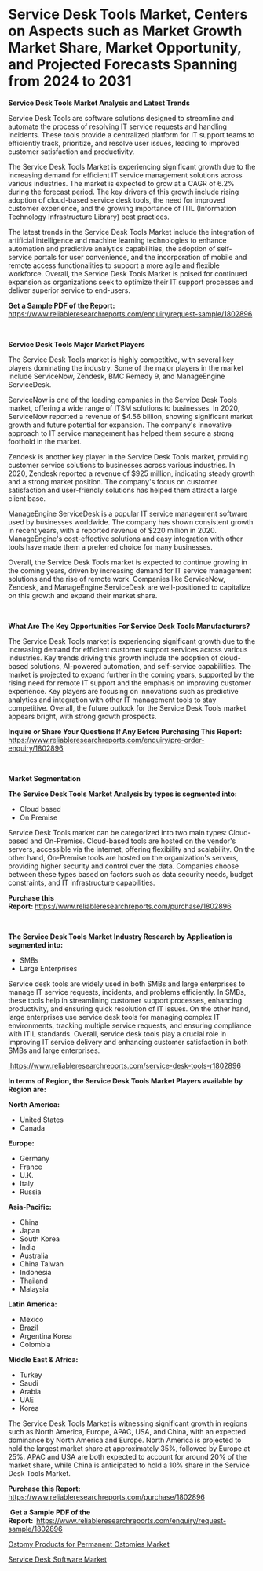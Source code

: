 <p><h1>Service Desk Tools Market, Centers on Aspects such as Market Growth Market Share, Market Opportunity, and Projected Forecasts Spanning from 2024 to 2031</h1></p><p><strong>Service Desk Tools Market Analysis and Latest Trends</strong></p>
<p><p>Service Desk Tools are software solutions designed to streamline and automate the process of resolving IT service requests and handling incidents. These tools provide a centralized platform for IT support teams to efficiently track, prioritize, and resolve user issues, leading to improved customer satisfaction and productivity.</p><p>The Service Desk Tools Market is experiencing significant growth due to the increasing demand for efficient IT service management solutions across various industries. The market is expected to grow at a CAGR of 6.2% during the forecast period. The key drivers of this growth include rising adoption of cloud-based service desk tools, the need for improved customer experience, and the growing importance of ITIL (Information Technology Infrastructure Library) best practices.</p><p>The latest trends in the Service Desk Tools Market include the integration of artificial intelligence and machine learning technologies to enhance automation and predictive analytics capabilities, the adoption of self-service portals for user convenience, and the incorporation of mobile and remote access functionalities to support a more agile and flexible workforce. Overall, the Service Desk Tools Market is poised for continued expansion as organizations seek to optimize their IT support processes and deliver superior service to end-users.</p></p>
<p><strong>Get a Sample PDF of the Report:&nbsp;</strong> <a href="https://www.reliableresearchreports.com/enquiry/request-sample/1802896">https://www.reliableresearchreports.com/enquiry/request-sample/1802896</a></p>
<p>&nbsp;</p>
<p><strong>Service Desk Tools Major Market Players</strong></p>
<p><p>The Service Desk Tools market is highly competitive, with several key players dominating the industry. Some of the major players in the market include ServiceNow, Zendesk, BMC Remedy 9, and ManageEngine ServiceDesk. </p><p>ServiceNow is one of the leading companies in the Service Desk Tools market, offering a wide range of ITSM solutions to businesses. In 2020, ServiceNow reported a revenue of $4.56 billion, showing significant market growth and future potential for expansion. The company's innovative approach to IT service management has helped them secure a strong foothold in the market.</p><p>Zendesk is another key player in the Service Desk Tools market, providing customer service solutions to businesses across various industries. In 2020, Zendesk reported a revenue of $925 million, indicating steady growth and a strong market position. The company's focus on customer satisfaction and user-friendly solutions has helped them attract a large client base.</p><p>ManageEngine ServiceDesk is a popular IT service management software used by businesses worldwide. The company has shown consistent growth in recent years, with a reported revenue of $220 million in 2020. ManageEngine's cost-effective solutions and easy integration with other tools have made them a preferred choice for many businesses.</p><p>Overall, the Service Desk Tools market is expected to continue growing in the coming years, driven by increasing demand for IT service management solutions and the rise of remote work. Companies like ServiceNow, Zendesk, and ManageEngine ServiceDesk are well-positioned to capitalize on this growth and expand their market share.</p></p>
<p>&nbsp;</p>
<p><strong>What Are The Key Opportunities For Service Desk Tools Manufacturers?</strong></p>
<p><p>The Service Desk Tools market is experiencing significant growth due to the increasing demand for efficient customer support services across various industries. Key trends driving this growth include the adoption of cloud-based solutions, AI-powered automation, and self-service capabilities. The market is projected to expand further in the coming years, supported by the rising need for remote IT support and the emphasis on improving customer experience. Key players are focusing on innovations such as predictive analytics and integration with other IT management tools to stay competitive. Overall, the future outlook for the Service Desk Tools market appears bright, with strong growth prospects.</p></p>
<p><strong>Inquire or Share Your Questions If Any Before Purchasing This Report:</strong> <a href="https://www.reliableresearchreports.com/enquiry/pre-order-enquiry/1802896">https://www.reliableresearchreports.com/enquiry/pre-order-enquiry/1802896</a></p>
<p>&nbsp;</p>
<p><strong>Market Segmentation</strong></p>
<p><strong>The Service Desk Tools Market Analysis by types is segmented into:</strong></p>
<p><ul><li>Cloud based</li><li>On Premise</li></ul></p>
<p><p>Service Desk Tools market can be categorized into two main types: Cloud-based and On-Premise. Cloud-based tools are hosted on the vendor's servers, accessible via the internet, offering flexibility and scalability. On the other hand, On-Premise tools are hosted on the organization's servers, providing higher security and control over the data. Companies choose between these types based on factors such as data security needs, budget constraints, and IT infrastructure capabilities.</p></p>
<p><strong>Purchase this Report:&nbsp;</strong><a href="https://www.reliableresearchreports.com/purchase/1802896">https://www.reliableresearchreports.com/purchase/1802896</a></p>
<p>&nbsp;</p>
<p><strong>The Service Desk Tools Market Industry Research by Application is segmented into:</strong></p>
<p><ul><li>SMBs</li><li>Large Enterprises</li></ul></p>
<p><p>Service desk tools are widely used in both SMBs and large enterprises to manage IT service requests, incidents, and problems efficiently. In SMBs, these tools help in streamlining customer support processes, enhancing productivity, and ensuring quick resolution of IT issues. On the other hand, large enterprises use service desk tools for managing complex IT environments, tracking multiple service requests, and ensuring compliance with ITIL standards. Overall, service desk tools play a crucial role in improving IT service delivery and enhancing customer satisfaction in both SMBs and large enterprises.</p></p>
<p><a href="https://www.reliableresearchreports.com/service-desk-tools-r1802896">&nbsp;https://www.reliableresearchreports.com/service-desk-tools-r1802896</a></p>
<p><strong>In terms of Region, the Service Desk Tools Market Players available by Region are:</strong></p>
<p>
    <p> <strong> North America: </strong>
        <ul>
            <li>United States</li>
            <li>Canada</li>
        </ul>
        </p> 
    <p> <strong> Europe: </strong>
        <ul>
            <li>Germany</li>
            <li>France</li>
            <li>U.K.</li>
            <li>Italy</li>
            <li>Russia</li>
        </ul>
        </p> 
    <p> <strong> Asia-Pacific: </strong>
        <ul>
            <li>China</li>
            <li>Japan</li>
            <li>South Korea</li>
            <li>India</li>
            <li>Australia</li>
            <li>China Taiwan</li>
            <li>Indonesia</li>
            <li>Thailand</li>
            <li>Malaysia</li>
        </ul>
        </p> 
    <p> <strong> Latin America: </strong>
        <ul>
            <li>Mexico</li>
            <li>Brazil</li>
            <li>Argentina Korea</li>
            <li>Colombia</li>
        </ul>
        </p> 
    <p> <strong> Middle East & Africa: </strong>
        <ul>
            <li>Turkey</li>
            <li>Saudi</li>
            <li>Arabia</li>
            <li>UAE</li>
            <li>Korea</li>
        </ul>
    </p>
    </p>
<p><p>The Service Desk Tools Market is witnessing significant growth in regions such as North America, Europe, APAC, USA, and China, with an expected dominance by North America and Europe. North America is projected to hold the largest market share at approximately 35%, followed by Europe at 25%. APAC and USA are both expected to account for around 20% of the market share, while China is anticipated to hold a 10% share in the Service Desk Tools Market.</p></p>
<p><strong>Purchase this Report: </strong><a href="https://www.reliableresearchreports.com/purchase/1802896">https://www.reliableresearchreports.com/purchase/1802896</a></p>
<p>&nbsp;<strong>Get a Sample PDF of the Report:&nbsp;&nbsp;</strong><a href="https://www.reliableresearchreports.com/enquiry/request-sample/1802896">https://www.reliableresearchreports.com/enquiry/request-sample/1802896</a></p>
<p><strong></strong></p>
<p><p><a href="https://view.publitas.com/reportprime-1/ostomy-products-for-permanent-ostomies-market-report-reveals-the-latest-trends-and-growth-opportunities-of-this-market/">Ostomy Products for Permanent Ostomies Market</a></p><p><a href="https://github.com/JennyferFeil2023/Market-Research-Report-List-1/blob/main/service-desk-software-market.md">Service Desk Software Market</a></p></p>